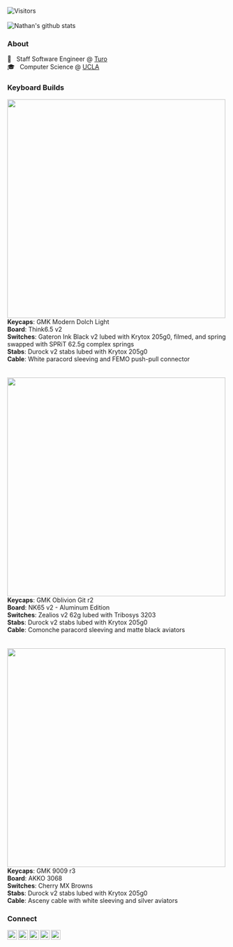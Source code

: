 ![Visitors](https://visitor-badge.laobi.icu/badge?page_id=nwtsai.nwtsai)
<br/><br/>
![Nathan's github stats](https://github-readme-stats.nwtsai.vercel.app/api?username=nwtsai&count_private=true&hide=prs,contribs&show_icons=true&hide_rank=true&include_all_commits=true&hide_title=false&icon_color=c9af98&text_color=4c586f&bg_color=f5f5f5&title_color=3e3e3b&cache_seconds=1800&line_height=20)

### About
🚙  &nbsp; Staff Software Engineer @ [Turo](https://www.turo.com) <br/>
🎓  &nbsp; Computer Science @ [UCLA](https://www.ucla.edu)

### Keyboard Builds
<img width="500px" src="https://i.imgur.com/vh3h9oA.jpg" /> <br/>
<b>Keycaps</b>: GMK Modern Dolch Light <br/>
<b>Board</b>: Think6.5 v2 <br/>
<b>Switches</b>: Gateron Ink Black v2 lubed with Krytox 205g0, filmed, and spring swapped with SPRiT 62.5g complex springs <br/>
<b>Stabs</b>: Durock v2 stabs lubed with Krytox 205g0 <br/>
<b>Cable</b>: White paracord sleeving and FEMO push-pull connector <br/><br/><br/>
<img width="500px" src="https://i.imgur.com/pCIlFR4.jpg" /> <br/>
<b>Keycaps</b>: GMK Oblivion Git r2 <br/>
<b>Board</b>: NK65 v2 - Aluminum Edition <br/>
<b>Switches</b>: Zealios v2 62g lubed with Tribosys 3203 <br/>
<b>Stabs</b>: Durock v2 stabs lubed with Krytox 205g0 <br/>
<b>Cable</b>: Comonche paracord sleeving and matte black aviators <br/><br/><br/>
<img width="500px" src="https://i.imgur.com/7K6pNX6.jpg" /> <br/>
<b>Keycaps</b>: GMK 9009 r3 <br/>
<b>Board</b>: AKKO 3068 <br/>
<b>Switches</b>: Cherry MX Browns <br/>
<b>Stabs</b>: Durock v2 stabs lubed with Krytox 205g0 <br/>
<b>Cable</b>: Asceny cable with white sleeving and silver aviators

### Connect
<a href="https://linkedin.com/in/nwtsai">
  <img align="left" alt="Linkdein" width="22px" src="https://cdn.jsdelivr.net/npm/simple-icons@v3/icons/linkedin.svg" />
</a>
<a href="https://www.nwtsai.com">
  <img align="left" alt="Portfolio" width="22px" src="https://cdn.jsdelivr.net/npm/simple-icons@v3/icons/netflix.svg" />
</a>
<a href="https://www.facebook.com/nathanwtsai">
  <img align="left" alt="Facebook" width="22px" src="https://cdn.jsdelivr.net/npm/simple-icons@v3/icons/facebook.svg" />
</a>
<a href="https://instagram.com/nathantsai">
  <img align="left" alt="Instagram" width="22px" src="https://cdn.jsdelivr.net/npm/simple-icons@v3/icons/instagram.svg" />
</a>
<a href="https://open.spotify.com/user/1215527424?si=SnJMSWgcRu6sxHttvSj5wQ">
  <img align="left" alt="Spotify" width="22px" src="https://cdn.jsdelivr.net/npm/simple-icons@v3/icons/spotify.svg" />
</a>
